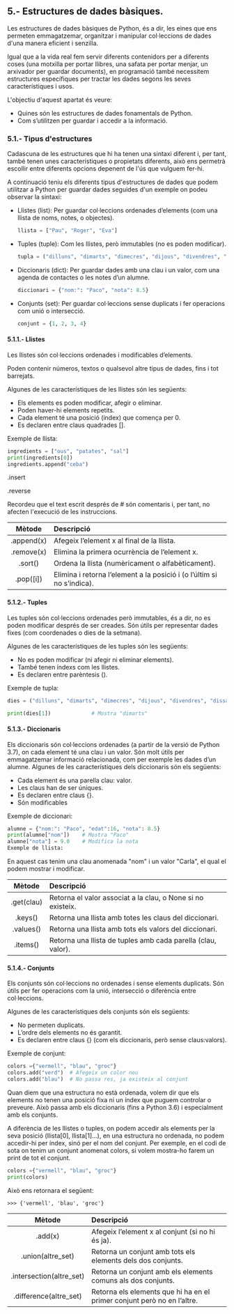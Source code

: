 ## 5.- Estructures de dades bàsiques.

Les estructures de dades bàsiques de Python, és a dir, les eines que ens permeten emmagatzemar, organitzar i manipular col·leccions de dades d'una manera eficient i senzilla.

Igual que a la vida real fem servir diferents contenidors per a diferents coses (una motxilla per portar llibres, una safata per portar menjar, un arxivador per guardar documents), en programació també necessitem estructures específiques per tractar les dades segons les seves característiques i usos.

L'objectiu d'aquest apartat és veure:
* Quines són les estructures de dades fonamentals de Python.
* Com s’utilitzen per guardar i accedir a la informació.



### 5.1.- Tipus d'estructures

Cadascuna de les estructures que hi ha tenen una sintaxi diferent i, per tant, també tenen unes característiques o propietats diferents, això ens permetrà escollir entre diferents opcions depenent de l'ús que vulguem fer-hi.

A continuació teniu els diferents tipus d'estructures de dades que podem utilitzar a Python per guardar dades seguides d'un exemple on podeu observar la sintaxi:

*  Llistes (list): Per guardar col·leccions ordenades d’elements (com una llista de noms, notes, o objectes).
    ```Python
    llista = ["Pau", "Roger", "Eva"]
    ```
* Tuples (tuple): Com les llistes, però immutables (no es poden modificar).
    ```Python
    tupla = ("dilluns", "dimarts", "dimecres", "dijous", "divendres", "dissabte", "diumenge")
    ```

* Diccionaris (dict): Per guardar dades amb una clau i un valor, com una agenda de contactes o les notes d’un alumne.
    ```Python
    diccionari = {"nom:": "Paco", "nota": 8.5}
     ```
* Conjunts (set): Per guardar col·leccions sense duplicats i fer operacions com unió o intersecció.
    ```Python
    conjunt = {1, 2, 3, 4}
    ```


#### 5.1.1.- Llistes
Les llistes són col·leccions ordenades i modificables d’elements. 

Poden contenir números, textos o qualsevol altre tipus de dades,
fins i tot barrejats. 

Algunes de les característiques de les llistes són les següents:
* Els elements es poden modificar, afegir o eliminar.
* Poden haver-hi elements repetits.
* Cada element té una posició (índex) que comença per 0.
* Es declaren entre claus quadrades [].

Exemple de llista:
```Python
ingredients = ["ous", "patates", "sal"]
print(ingredients[0])
ingredients.append("ceba") 
```


.insert


.reverse



Recordeu que el text escrit després de # són comentaris i, per tant, no afecten l'execució de les instruccions.



|Mètode | Descripció |  
|:---:|:--- |  
|.append(x) |Afegeix l’element x al final de la llista.|
|.remove(x) |Elimina la primera ocurrència de l’element x.|
|.sort() | Ordena la llista (numèricament o alfabèticament).|
|.pop([i]) | Elimina i retorna l’element a la posició i (o l’últim si no s’indica).|



#### 5.1.2.- Tuples

Les tuples són col·leccions ordenades però immutables, és a dir, no es poden modificar després de ser creades. Són útils per representar dades fixes (com coordenades o dies de la setmana). 

Algunes de les característiques de les tuples són les següents:
* No es poden modificar (ni afegir ni eliminar elements).
* També tenen índexs com les llistes.
* Es declaren entre parèntesis ().


Exemple de tupla:
```Python
dies = ("dilluns", "dimarts", "dimecres", "dijous", "divendres", "dissabte", "diumenge")

print(dies[1])             # Mostra "dimarts"
```



#### 5.1.3.- Diccionaris

Els diccionaris són col·leccions ordenades (a partir de la versió de Python 3.7), on cada element té una clau i un valor. Són molt útils per emmagatzemar informació relacionada, com per exemple les dades d’un alumne. Algunes de les característiques dels diccionaris són els següents:

* Cada element és una parella clau: valor.
* Les claus han de ser úniques.
* Es declaren entre claus {}.
* Són modificables


Exemple de diccionari:
```Python
alumne = {"nom:": "Paco", "edat":16, "nota": 8.5}
print(alumne["nom"])    # Mostra "Paco"
alumne["nota"] = 9.0    # Modifica la nota
Exemple de llista:
```


En aquest cas tenim una clau anomenada "nom" i un valor "Carla", el qual el podem mostrar i modificar.

|Mètode | Descripció |  
|:---:|:--- |  
|.get(clau) | Retorna el valor associat a la clau, o None si no existeix.|
|.keys() | Retorna una llista amb totes les claus del diccionari.|
|.values() |Retorna una llista amb tots els valors del diccionari.|
|.items() | Retorna una llista de tuples amb cada parella (clau, valor).|


#### 5.1.4.- Conjunts

Els conjunts són col·leccions no ordenades i sense elements duplicats. Són útils per fer operacions com la unió, intersecció o diferència entre col·leccions.

Algunes de les característiques dels conjunts són els següents:
* No permeten duplicats.
* L’ordre dels elements no és garantit.
* Es declaren entre claus {} (com els diccionaris, però sense claus:valors).

Exemple de conjunt:
```Python
colors ={"vermell", "blau", "groc"}
colors.add("verd")  # Afegeix un color nou
colors.add("blau")  # No passa res, ja existeix al conjunt
```

Quan diem que una estructura no està ordenada, volem dir que els elements no tenen una posició fixa ni un índex que puguem controlar o preveure. Això passa amb els diccionaris (fins a Python 3.6) i especialment amb els conjunts.

A diferència de les llistes o tuples, on podem accedir als elements per la seva posició (llista[0], llista[1]...), en una
estructura no ordenada, no podem accedir-hi per índex, sinó per el nom del conjunt. Per exemple, en el codi de sota on tenim un
conjunt anomenat colors, si volem mostra-ho farem un print de tot el conjunt.

```Python
colors ={"vermell", "blau", "groc"}
print(colors)
```
Això ens retornara el següent:

```text
>>> {'vermell', 'blau', 'groc'}
```


|Mètode | Descripció |  
|:---:|:--- |  
|.add(x) | Afegeix l’element x al conjunt (si no hi és ja).|
|.union(altre_set) | Retorna un conjunt amb tots els elements dels dos conjunts.|
|.intersection(altre_set) | Retorna un conjunt amb els elements comuns als dos conjunts.|
|.difference(altre_set) | Retorna els elements que hi ha en el primer conjunt però no en l’altre.|